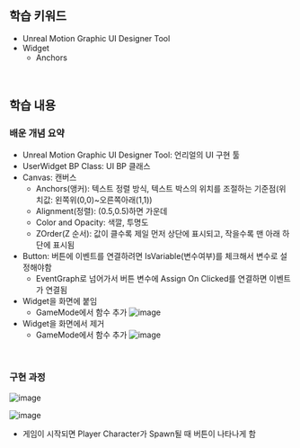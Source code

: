 ## 학습 키워드
- Unreal Motion Graphic UI Designer Tool
- Widget
  - Anchors

<br/>

## 학습 내용
### 배운 개념 요약
- Unreal Motion Graphic UI Designer Tool: 언리얼의 UI 구현 툴
- UserWidget BP Class: UI BP 클래스
- Canvas: 캔버스
  - Anchors(앵커): 텍스트 정렬 방식, 텍스트 박스의 위치를 조절하는 기준점(위치값: 왼쪽위(0,0)~오른쪽아래(1,1))
  - Alignment(정렬): (0.5,0.5)하면 가운데
  - Color and Opacity: 색깔, 투명도
  - ZOrder(Z 순서): 값이 클수록 제일 먼저 상단에 표시되고, 작을수록 맨 아래 하단에 표시됨
- Button: 버튼에 이벤트를 연결하려면 IsVariable(변수여부)를 체크해서 변수로 설정해야함
  - EventGraph로 넘어가서 버튼 변수에 Assign On Clicked를 연결하면 이벤트가 연결됨
- Widget을 화면에 붙임
  - GameMode에서 함수 추가
  ![image](https://github.com/user-attachments/assets/2f4be24a-abd2-4bc0-8712-7b4af50e8e3c)
- Widget을 화면에서 제거
  - GameMode에서 함수 추가
  ![image](https://github.com/user-attachments/assets/a33e6574-53c0-46c5-988e-69ba8cf0a2a4)



<br/>

### 구현 과정
![image](https://github.com/user-attachments/assets/5021064c-7e86-4ed1-94ab-017e6cfa9659)

![image](https://github.com/user-attachments/assets/2006cc97-cc7b-4494-9a50-10469555b041)
- 게임이 시작되면 Player Character가 Spawn될 때 버튼이 나타나게 함


<br/>
